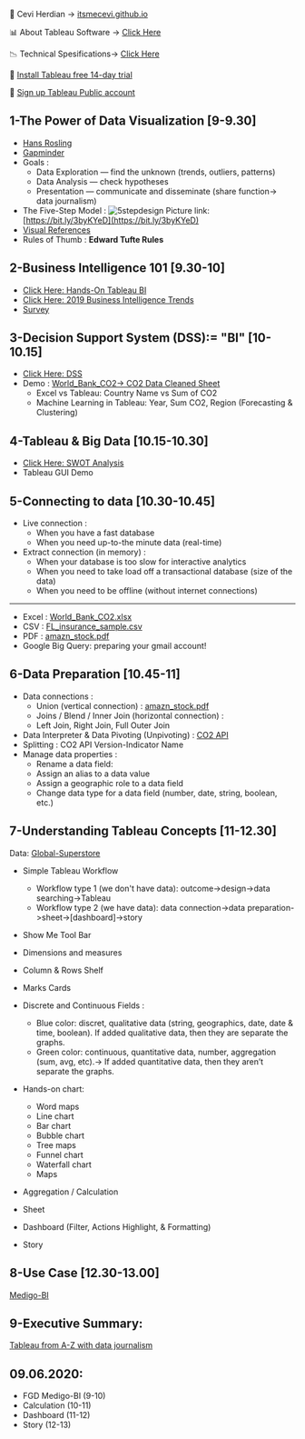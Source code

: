 

<span>&#129311;</span> Cevi Herdian -> [itsmecevi.github.io](https://itsmecevi.github.io/) 

<span>&#128202;</span> About Tableau Software -> [Click Here](https://www.tableau.com/about)

<span>&#128201;</span> Technical Spesifications-> [Click Here](https://github.com/itsmecevi/Tableau-Technical-Specifications/blob/master/Tableau-Technical%20Specifications.pdf)

<span>&#xf108;</span> [Install Tableau free 14-day trial](https://www.tableau.com/en-gb/products/trial)

<span>&#xf108;</span> [Sign up Tableau Public account](https://public.tableau.com/s/)


## 1-The Power of Data Visualization [9-9.30]

* [Hans Rosling](https://www.youtube.com/watch?v=jbkSRLYSojo)
* [Gapminder](https://www.gapminder.org/)
* Goals : 
     * Data Exploration — find the unknown (trends, outliers, patterns)
     * Data Analysis — check hypotheses
     * Presentation — communicate and disseminate (share function-> data journalism)
* The Five-Step Model :
![5stepdesign](https://user-images.githubusercontent.com/27078712/72888440-266b7800-3d40-11ea-8668-db66477a76fb.png)
Picture link: [https://bit.ly/3byKYeD](https://bit.ly/3byKYeD)
* [Visual References](https://github.com/itsmecevi/visualreferences/blob/master/VisualReferences-SQLBI.pdf)
* Rules of Thumb : **Edward Tufte Rules**

## 2-Business Intelligence 101 [9.30-10]
 
* [Click Here: Hands-On Tableau BI](https://docs.google.com/presentation/d/1a1-lRjjwSYBv4IUw5aLWeRr7x9JESrR8qkHR-Ug1u_4/edit?usp=sharing)
* [Click Here: 2019 Business Intelligence Trends](https://www.tableau.com/reports/business-intelligence-trends)
* [Survey](https://forms.gle/zQpJANaynKiVL8bz8)


## 3-Decision Support System (DSS):= "BI" [10-10.15]

* [Click Here: DSS](https://docs.google.com/presentation/d/1_Gp2_J6BrfddSLpv5bSxnpqudwgWZA3UklM3IGG6pMI/edit?usp=sharing)
* Demo : [World_Bank_CO2-> CO2 Data Cleaned Sheet](https://github.com/itsmecevi/world-bank-data/blob/master/World_Bank_CO2.xlsx)
    * Excel vs Tableau: Country Name vs Sum of CO2
    * Machine Learning in Tableau: Year, Sum CO2, Region (Forecasting & Clustering)

## 4-Tableau & Big Data [10.15-10.30]

* [Click Here: SWOT Analysis](https://docs.google.com/presentation/d/1_HzgnLBup74XiDjfenyEayHecj6sT7uNll8BspKSd4Q/edit?usp=sharing)
* Tableau GUI Demo

## 5-Connecting to data [10.30-10.45]

* Live connection :
     * When you have a fast database
     * When you need up-to-the minute data (real-time)
* Extract connection (in memory) :
     * When your database is too slow for interactive analytics
     * When you need to take load off a transactional database (size of the data)
     * When you need to be offline (without internet connections)
     
___________
* Excel : [World_Bank_CO2.xlsx](https://github.com/itsmecevi/world-bank-data/blob/master/World_Bank_CO2.xlsx)
* CSV : [FL_insurance_sample.csv](https://github.com/itsmecevi/FL_insurance_sample/blob/master/FL_insurance_sample.csv)
* PDF : [amazn_stock.pdf](https://public.tableau.com/s/sites/default/files/media/amzn_stock.pdf)
* Google Big Query: preparing your gmail account!


## 6-Data Preparation [10.45-11]

* Data connections :
   * Union (vertical connection) : [amazn_stock.pdf](https://public.tableau.com/s/sites/default/files/media/amzn_stock.pdf)
   * Joins / Blend / Inner Join (horizontal connection) : 
   * Left Join, Right Join, Full Outer Join
* Data Interpreter & Data Pivoting (Unpivoting) : [CO2 API](https://github.com/itsmecevi/World-Data-CO2-API/blob/master/API_EN.ATM.CO2E.PC_DS2_en_excel_v2_247989.xls)
* Splitting : CO2 API Version-Indicator Name
* Manage data properties :
   * Rename a data field:
   * Assign an alias to a data value
   * Assign a geographic role to a data field
   * Change data type for a data field (number, date, string, boolean, etc.)
   
   
## 7-Understanding Tableau Concepts [11-12.30]

Data: [Global-Superstore](https://github.com/itsmecevi/global-superstore-new/blob/master/Global%20Superstore.xls)

* Simple Tableau Workflow 
  * Workflow type 1 (we don't have data): outcome->design->data searching->Tableau
  * Workflow type 2 (we have data): data connection->data preparation->sheet->[dashboard]->story
* Show Me Tool Bar
* Dimensions and measures
* Column & Rows Shelf
* Marks Cards
* Discrete and Continuous Fields :
  * Blue color: discret, qualitative data (string, geographics, date, date & time, boolean). If added qualitative data, then they are      separate the graphs.
  * Green color: continuous, quantitative data, number, aggregation (sum, avg, etc).-> If added quantitative data, then they aren’t        separate the graphs.
* Hands-on chart:
  * Word maps
  * Line chart
  * Bar chart
  * Bubble chart
  * Tree maps
  * Funnel chart
  * Waterfall chart
  * Maps
  
* Aggregation / Calculation
* Sheet
* Dashboard (Filter, Actions Highlight, & Formatting)
* Story


## 8-Use Case [12.30-13.00]

[Medigo-BI](https://itsmecevi.github.io/medigo-bi/)

## 9-Executive Summary:

[Tableau from A-Z with data journalism](https://trello.com/c/7MSdbWmD/505-inovasi-dan-teknologi-baru-si-tableau)

## 09.06.2020:
* FGD Medigo-BI (9-10)
* Calculation (10-11)
* Dashboard (11-12)
* Story (12-13)



